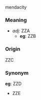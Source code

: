 mendacity
### Meaning
+ _adj_: ZZA
    + __eg__: ZZB

### Origin

ZZC

### Synonym

__eg__: ZZD

+ ZZE


